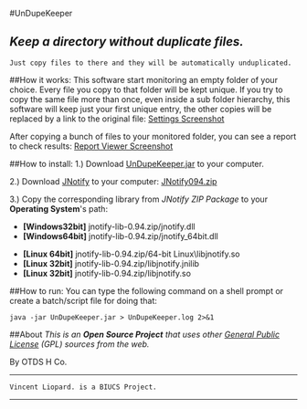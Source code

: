 #UnDupeKeeper

*Keep a directory without duplicate files.*
--
    Just copy files to there and they will be automatically unduplicated.

##How it works:
This software start monitoring an empty folder of your choice. Every file you copy to that folder will be kept unique. If you try to copy the same file more than once, even inside a sub folder hierarchy, this software will keep just your first unique entry, the other copies will be replaced by a link to the original file: [Settings Screenshot](https://github.com/vliopard/UnDupeKeeper/raw/master/undupekeeper1.png)

After copying a bunch of files to your monitored folder, you can see a report to check results:
[Report Viewer Screenshot](https://github.com/vliopard/UnDupeKeeper/raw/master/undupekeeper2.png)

##How to install:
1.) Download [UnDupeKeeper.jar](https://github.com/vliopard/UnDupeKeeper/blob/master/UnDupeKeeper.jar?raw=true) to your computer. 

2.) Download [JNotify](http://jnotify.sourceforge.net/) to your computer: [JNotify094.zip](http://sourceforge.net/projects/jnotify/files/jnotify/jnotify-0.94/jnotify-lib-0.94.zip/download)

3.) Copy the corresponding library from *JNotify ZIP Package* to your **Operating System**'s path:

* **[Windows32bit]** jnotify-lib-0.94.zip/jnotify.dll
* **[Windows64bit]** jnotify-lib-0.94.zip/jnotify_64bit.dll
- **[Linux 64bit]** jnotify-lib-0.94.zip/64-bit Linux\libjnotify.so
- **[Linux 32bit]** jnotify-lib-0.94.zip/libjnotify.jnilib
- **[Linux 32bit]** jnotify-lib-0.94.zip/libjnotify.so

##How to run:
You can type the following command on a shell prompt or create a batch/script file for doing that:

```
java -jar UnDupeKeeper.jar > UnDupeKeeper.log 2>&1
```

##About
*This is an* ***Open Source Project*** *that uses other [General Public License](http://www.gnu.org/copyleft/gpl.html) (GPL) sources from the web.*

By OTDS H Co.
___
    Vincent Liopard. is a BIUCS Project.
___